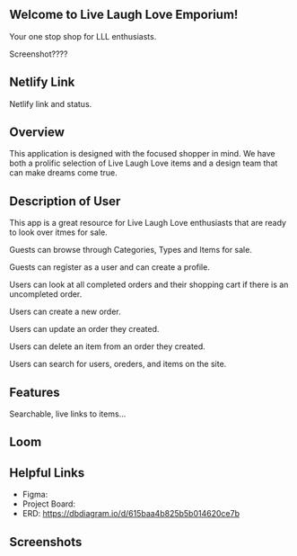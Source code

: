 
## Welcome to Live Laugh Love Emporium!
Your one stop shop for LLL enthusiasts.

Screenshot????

## Netlify Link

Netlify link and status.

## Overview 
This application is designed with the focused shopper in mind. We have both a prolific selection of Live Laugh Love items and a design team that can make dreams come true.

## Description of User 
This app is a great resource for Live Laugh Love enthusiasts that are ready to look over itmes for sale.

Guests can browse through Categories, Types and Items for sale.

Guests can register as a user and can create a profile.

Users can look at all completed orders and their shopping cart if there is an uncompleted order.

Users can create a new order.

Users can update an order they created.

Users can delete an item from an order they created.

Users can search for users, oreders, and items on the site.

## Features

Searchable, live links to items...

## Loom 



## Helpful Links
- Figma: 
- Project Board: 
- ERD: https://dbdiagram.io/d/615baa4b825b5b014620ce7b

## Screenshots
